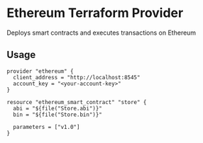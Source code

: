 # Ethereum Terraform Provider

Deploys smart contracts and executes transactions on Ethereum


## Usage

```
provider "ethereum" {
  client_address = "http://localhost:8545"
  account_key = "<your-account-key>"
}

resource "ethereum_smart_contract" "store" {
  abi = "${file("Store.abi")}"
  bin = "${file("Store.bin")}"
	
  parameters = ["v1.0"]
}

```
